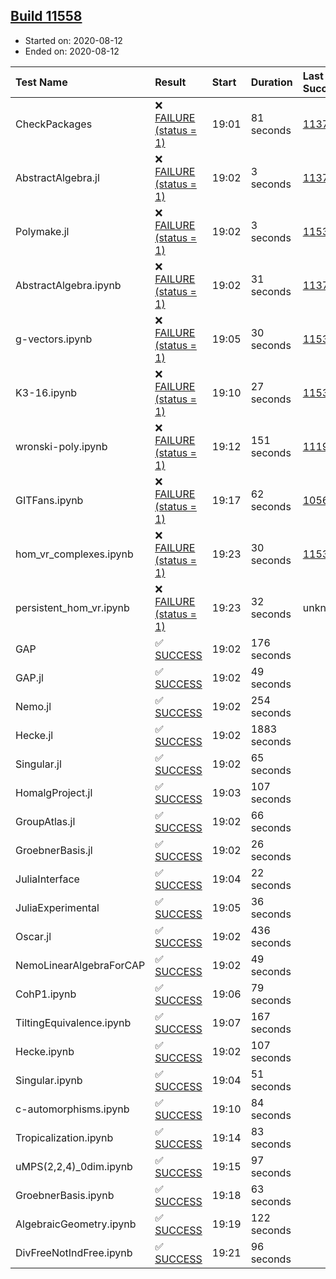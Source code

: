 ## [Build 11558](https://oscarci.mathematik.uni-kl.de/job/oscar/11558/)

* Started on: 2020-08-12
* Ended on: 2020-08-12

| Test Name    | Result | Start | Duration | Last Success | First Failure |
|:-------------|:-------|:------|:---------|:-------------|:--------------|
| CheckPackages | ❌ [FAILURE (status = 1)](https://oscarci.mathematik.uni-kl.de/job/oscar/11558/artifact/logs/build-11558/CheckPackages.log) | 19:01 | 81 seconds | [11376](https://oscarci.mathematik.uni-kl.de/job/oscar/11376/) | [11377](https://oscarci.mathematik.uni-kl.de/job/oscar/11377/) |
| AbstractAlgebra.jl | ❌ [FAILURE (status = 1)](https://oscarci.mathematik.uni-kl.de/job/oscar/11558/artifact/logs/build-11558/AbstractAlgebra.jl.log) | 19:02 | 3 seconds | [11376](https://oscarci.mathematik.uni-kl.de/job/oscar/11376/) | [11377](https://oscarci.mathematik.uni-kl.de/job/oscar/11377/) |
| Polymake.jl | ❌ [FAILURE (status = 1)](https://oscarci.mathematik.uni-kl.de/job/oscar/11558/artifact/logs/build-11558/Polymake.jl.log) | 19:02 | 3 seconds | [11532](https://oscarci.mathematik.uni-kl.de/job/oscar/11532/) | [11533](https://oscarci.mathematik.uni-kl.de/job/oscar/11533/) |
| AbstractAlgebra.ipynb | ❌ [FAILURE (status = 1)](https://oscarci.mathematik.uni-kl.de/job/oscar/11558/artifact/logs/build-11558/AbstractAlgebra.ipynb.log) | 19:02 | 31 seconds | [11376](https://oscarci.mathematik.uni-kl.de/job/oscar/11376/) | [11377](https://oscarci.mathematik.uni-kl.de/job/oscar/11377/) |
| g-vectors.ipynb | ❌ [FAILURE (status = 1)](https://oscarci.mathematik.uni-kl.de/job/oscar/11558/artifact/logs/build-11558/g-vectors.ipynb.log) | 19:05 | 30 seconds | [11532](https://oscarci.mathematik.uni-kl.de/job/oscar/11532/) | [11533](https://oscarci.mathematik.uni-kl.de/job/oscar/11533/) |
| K3-16.ipynb | ❌ [FAILURE (status = 1)](https://oscarci.mathematik.uni-kl.de/job/oscar/11558/artifact/logs/build-11558/K3-16.ipynb.log) | 19:10 | 27 seconds | [11532](https://oscarci.mathematik.uni-kl.de/job/oscar/11532/) | [11533](https://oscarci.mathematik.uni-kl.de/job/oscar/11533/) |
| wronski-poly.ipynb | ❌ [FAILURE (status = 1)](https://oscarci.mathematik.uni-kl.de/job/oscar/11558/artifact/logs/build-11558/wronski-poly.ipynb.log) | 19:12 | 151 seconds | [11192](https://oscarci.mathematik.uni-kl.de/job/oscar/11192/) | [11193](https://oscarci.mathematik.uni-kl.de/job/oscar/11193/) |
| GITFans.ipynb | ❌ [FAILURE (status = 1)](https://oscarci.mathematik.uni-kl.de/job/oscar/11558/artifact/logs/build-11558/GITFans.ipynb.log) | 19:17 | 62 seconds | [10566](https://oscarci.mathematik.uni-kl.de/job/oscar/10566/) | [10567](https://oscarci.mathematik.uni-kl.de/job/oscar/10567/) |
| hom_vr_complexes.ipynb | ❌ [FAILURE (status = 1)](https://oscarci.mathematik.uni-kl.de/job/oscar/11558/artifact/logs/build-11558/hom_vr_complexes.ipynb.log) | 19:23 | 30 seconds | [11532](https://oscarci.mathematik.uni-kl.de/job/oscar/11532/) | [11533](https://oscarci.mathematik.uni-kl.de/job/oscar/11533/) |
| persistent_hom_vr.ipynb | ❌ [FAILURE (status = 1)](https://oscarci.mathematik.uni-kl.de/job/oscar/11558/artifact/logs/build-11558/persistent_hom_vr.ipynb.log) | 19:23 | 32 seconds | unknown | unknown |
| GAP | ✅ [SUCCESS](https://oscarci.mathematik.uni-kl.de/job/oscar/11558/artifact/logs/build-11558/GAP.log) | 19:02 | 176 seconds |  |  |
| GAP.jl | ✅ [SUCCESS](https://oscarci.mathematik.uni-kl.de/job/oscar/11558/artifact/logs/build-11558/GAP.jl.log) | 19:02 | 49 seconds |  |  |
| Nemo.jl | ✅ [SUCCESS](https://oscarci.mathematik.uni-kl.de/job/oscar/11558/artifact/logs/build-11558/Nemo.jl.log) | 19:02 | 254 seconds |  |  |
| Hecke.jl | ✅ [SUCCESS](https://oscarci.mathematik.uni-kl.de/job/oscar/11558/artifact/logs/build-11558/Hecke.jl.log) | 19:02 | 1883 seconds |  |  |
| Singular.jl | ✅ [SUCCESS](https://oscarci.mathematik.uni-kl.de/job/oscar/11558/artifact/logs/build-11558/Singular.jl.log) | 19:02 | 65 seconds |  |  |
| HomalgProject.jl | ✅ [SUCCESS](https://oscarci.mathematik.uni-kl.de/job/oscar/11558/artifact/logs/build-11558/HomalgProject.jl.log) | 19:03 | 107 seconds |  |  |
| GroupAtlas.jl | ✅ [SUCCESS](https://oscarci.mathematik.uni-kl.de/job/oscar/11558/artifact/logs/build-11558/GroupAtlas.jl.log) | 19:02 | 66 seconds |  |  |
| GroebnerBasis.jl | ✅ [SUCCESS](https://oscarci.mathematik.uni-kl.de/job/oscar/11558/artifact/logs/build-11558/GroebnerBasis.jl.log) | 19:02 | 26 seconds |  |  |
| JuliaInterface | ✅ [SUCCESS](https://oscarci.mathematik.uni-kl.de/job/oscar/11558/artifact/logs/build-11558/JuliaInterface.log) | 19:04 | 22 seconds |  |  |
| JuliaExperimental | ✅ [SUCCESS](https://oscarci.mathematik.uni-kl.de/job/oscar/11558/artifact/logs/build-11558/JuliaExperimental.log) | 19:05 | 36 seconds |  |  |
| Oscar.jl | ✅ [SUCCESS](https://oscarci.mathematik.uni-kl.de/job/oscar/11558/artifact/logs/build-11558/Oscar.jl.log) | 19:02 | 436 seconds |  |  |
| NemoLinearAlgebraForCAP | ✅ [SUCCESS](https://oscarci.mathematik.uni-kl.de/job/oscar/11558/artifact/logs/build-11558/NemoLinearAlgebraForCAP.log) | 19:02 | 49 seconds |  |  |
| CohP1.ipynb | ✅ [SUCCESS](https://oscarci.mathematik.uni-kl.de/job/oscar/11558/artifact/logs/build-11558/CohP1.ipynb.log) | 19:06 | 79 seconds |  |  |
| TiltingEquivalence.ipynb | ✅ [SUCCESS](https://oscarci.mathematik.uni-kl.de/job/oscar/11558/artifact/logs/build-11558/TiltingEquivalence.ipynb.log) | 19:07 | 167 seconds |  |  |
| Hecke.ipynb | ✅ [SUCCESS](https://oscarci.mathematik.uni-kl.de/job/oscar/11558/artifact/logs/build-11558/Hecke.ipynb.log) | 19:02 | 107 seconds |  |  |
| Singular.ipynb | ✅ [SUCCESS](https://oscarci.mathematik.uni-kl.de/job/oscar/11558/artifact/logs/build-11558/Singular.ipynb.log) | 19:04 | 51 seconds |  |  |
| c-automorphisms.ipynb | ✅ [SUCCESS](https://oscarci.mathematik.uni-kl.de/job/oscar/11558/artifact/logs/build-11558/c-automorphisms.ipynb.log) | 19:10 | 84 seconds |  |  |
| Tropicalization.ipynb | ✅ [SUCCESS](https://oscarci.mathematik.uni-kl.de/job/oscar/11558/artifact/logs/build-11558/Tropicalization.ipynb.log) | 19:14 | 83 seconds |  |  |
| uMPS(2,2,4)_0dim.ipynb | ✅ [SUCCESS](https://oscarci.mathematik.uni-kl.de/job/oscar/11558/artifact/logs/build-11558/uMPS-2-2-4-_0dim.ipynb.log) | 19:15 | 97 seconds |  |  |
| GroebnerBasis.ipynb | ✅ [SUCCESS](https://oscarci.mathematik.uni-kl.de/job/oscar/11558/artifact/logs/build-11558/GroebnerBasis.ipynb.log) | 19:18 | 63 seconds |  |  |
| AlgebraicGeometry.ipynb | ✅ [SUCCESS](https://oscarci.mathematik.uni-kl.de/job/oscar/11558/artifact/logs/build-11558/AlgebraicGeometry.ipynb.log) | 19:19 | 122 seconds |  |  |
| DivFreeNotIndFree.ipynb | ✅ [SUCCESS](https://oscarci.mathematik.uni-kl.de/job/oscar/11558/artifact/logs/build-11558/DivFreeNotIndFree.ipynb.log) | 19:21 | 96 seconds |  |  |
